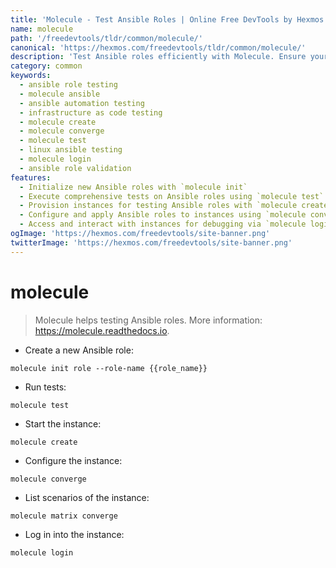 ```yaml
---
title: 'Molecule - Test Ansible Roles | Online Free DevTools by Hexmos'
name: molecule
path: '/freedevtools/tldr/common/molecule/'
canonical: 'https://hexmos.com/freedevtools/tldr/common/molecule/'
description: 'Test Ansible roles efficiently with Molecule. Ensure your Ansible infrastructure code is robust and reliable using automated testing. Free online tool, no registration required.'
category: common
keywords:
  - ansible role testing
  - molecule ansible
  - ansible automation testing
  - infrastructure as code testing
  - molecule create
  - molecule converge
  - molecule test
  - linux ansible testing
  - molecule login
  - ansible role validation
features:
  - Initialize new Ansible roles with `molecule init`
  - Execute comprehensive tests on Ansible roles using `molecule test`
  - Provision instances for testing Ansible roles with `molecule create`
  - Configure and apply Ansible roles to instances using `molecule converge`
  - Access and interact with instances for debugging via `molecule login`
ogImage: 'https://hexmos.com/freedevtools/site-banner.png'
twitterImage: 'https://hexmos.com/freedevtools/site-banner.png'
---
```


# molecule

> Molecule helps testing Ansible roles.
> More information: <https://molecule.readthedocs.io>.

- Create a new Ansible role:

`molecule init role --role-name {{role_name}}`

- Run tests:

`molecule test`

- Start the instance:

`molecule create`

- Configure the instance:

`molecule converge`

- List scenarios of the instance:

`molecule matrix converge`

- Log in into the instance:

`molecule login`
